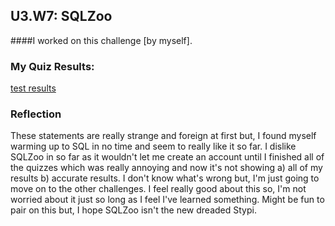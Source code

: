## U3.W7: SQLZoo

####I worked on this challenge [by myself].



### My Quiz Results:
<!-- Include the link to your image (saved in the imgs folder) to display it inline. -->
[test results](http://i.imgur.com/8JndSyu)



### Reflection

These statements are really strange and foreign at first but, I found myself warming up to SQL in no time and seem to really like it so far. I dislike SQLZoo in so far as it wouldn't let me create an account until I finished all of the quizzes which was really annoying and now it's not showing a) all of my results b) accurate results. I don't know what's wrong but, I'm just going to move on to the other challenges. I feel really good about this so, I'm not worried about it just so long as I feel I've learned something. Might be fun to pair on this but, I hope SQLZoo isn't the new dreaded Stypi. 